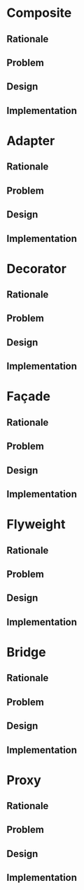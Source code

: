 

Composite
=========

Rationale
---------

Problem
-------

Design
------

Implementation
--------------




Adapter
=======

Rationale
---------

Problem
-------

Design
------

Implementation
--------------




Decorator
=========

Rationale
---------

Problem
-------

Design
------

Implementation
--------------




Façade
======

Rationale
---------

Problem
-------

Design
------

Implementation
--------------




Flyweight
=========

Rationale
---------

Problem
-------

Design
------

Implementation
--------------




Bridge
======

Rationale
---------

Problem
-------

Design
------

Implementation
--------------




Proxy
=====

Rationale
---------

Problem
-------

Design
------

Implementation
--------------


